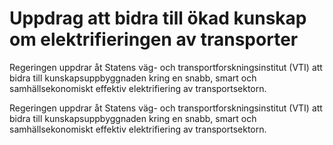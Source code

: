# Uppdrag att bidra till ökad kunskap om elektrifieringen av transporter

Regeringen uppdrar åt Statens väg- och transportforskningsinstitut (VTI) att bidra till kunskapsuppbyggnaden kring en snabb, smart och samhällsekonomiskt effektiv elektrifiering av transportsektorn.

Regeringen uppdrar åt Statens väg- och transportforskningsinstitut (VTI) att bidra till kunskapsuppbyggnaden kring en snabb, smart och samhällsekonomiskt effektiv elektrifiering av transportsektorn.
